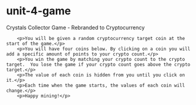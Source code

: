 # unit-4-game
Crystals Collector Game - Rebranded to Cryptocurrency

        <p>You will be given a random cryptocurrency target coin at the start of the game.</p>
        <p>You will have four coins below. By clicking on a coin you will add a specific amount of points to your crypto count.</p>
        <p>You win the game by matching your crypto count to the crypto target.  You lose the game if your crypto count goes above the crypto target.</p>
        <p>The value of each coin is hidden from you until you click on it.</p>
        <p>Each time when the game starts, the values of each coin will change.</p>
        <p>Happy mining!</p>

